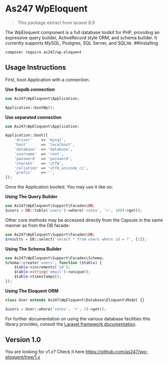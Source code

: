 # As247 WpEloquent

> This package extract from laravel 8.9

The WpEloquent component is a full database toolkit for PHP, providing an expressive query builder, ActiveRecord style ORM, and schema builder. It currently supports MySQL, Postgres, SQL Server, and SQLite.
##Installing

`composer require as247/wp-eloquent`

## Usage Instructions

First, boot Application with a connection.

**Use $wpdb connection**
```PHP
use As247\WpEloquent\Application;

Application::bootWp();
````
**Use separated connection**
```PHP
use As247\WpEloquent\Application;

Application::boot([
    'driver'    => 'mysql',
    'host'      => 'localhost',
    'database'  => 'database',
    'username'  => 'root',
    'password'  => 'password',
    'charset'   => 'utf8',
    'collation' => 'utf8_unicode_ci',
    'prefix'    => '',
]);
````

Once the Application booted. You may use it like so:

**Using The Query Builder**

```PHP
use As247\WpEloquent\Support\Facades\DB;
$users = DB::table('users')->where('votes', '>', 100)->get();
```
Other core methods may be accessed directly from the Capsule in the same manner as from the DB facade:
```PHP
use As247\WpEloquent\Support\Facades\DB;
$results = DB::select('select * from users where id = ?', [1]);
```

**Using The Schema Builder**

```PHP
use As247\WpEloquent\Support\Facades\Schema;
Schema::create('users', function ($table) {
    $table->increments('id');
    $table->string('email')->unique();
    $table->timestamps();
});
```

**Using The Eloquent ORM**

```PHP
class User extends As247\WpEloquent\Database\Eloquent\Model {}

$users = User::where('votes', '>', 1)->get();
```

For further documentation on using the various database facilities this library provides, consult the [Laravel framework documentation](https://laravel.com/docs).

## Version 1.0
You are looking for v1.x? Check it here
https://github.com/as247/wp-eloquent/tree/1.x